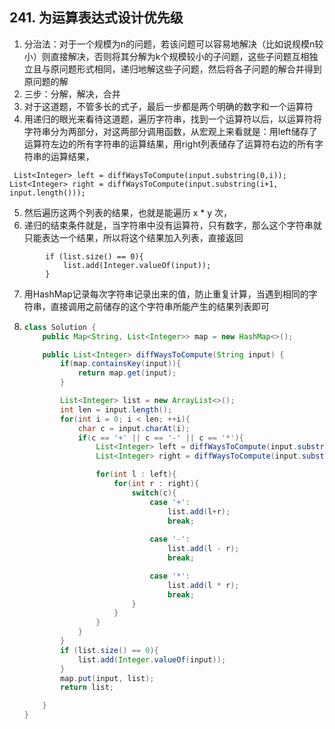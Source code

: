 ## 241. 为运算表达式设计优先级

1. 分治法：对于一个规模为n的问题，若该问题可以容易地解决（比如说规模n较小）则直接解决，否则将其分解为k个规模较小的子问题，这些子问题互相独立且与原问题形式相同，递归地解这些子问题，然后将各子问题的解合并得到原问题的解
2. 三步：分解，解决，合并
3. 对于这道题，不管多长的式子，最后一步都是两个明确的数字和一个运算符
4. 用递归的眼光来看待这道题，遍历字符串，找到一个运算符以后，以运算符将字符串分为两部分，对这两部分调用函数，从宏观上来看就是：用left储存了运算符左边的所有字符串的运算结果，用right列表储存了运算符右边的所有字符串的运算结果，
```
 List<Integer> left = diffWaysToCompute(input.substring(0,i));
List<Integer> right = diffWaysToCompute(input.substring(i+1, input.length()));
```
5. 然后遍历这两个列表的结果，也就是能遍历 x * y 次，
6. 递归的结束条件就是，当字符串中没有运算符，只有数字，那么这个字符串就只能表达一个结果，所以将这个结果加入列表，直接返回
```
        if (list.size() == 0){
            list.add(Integer.valueOf(input));
        }
```
7. 用HashMap记录每次字符串记录出来的值，防止重复计算，当遇到相同的字符串，直接调用之前储存的这个字符串所能产生的结果列表即可

8. ```java
   class Solution {
       public Map<String, List<Integer>> map = new HashMap<>();
   
       public List<Integer> diffWaysToCompute(String input) {
           if(map.containsKey(input)){
               return map.get(input);
           }
   
           List<Integer> list = new ArrayList<>();
           int len = input.length();
           for(int i = 0; i < len; ++i){
               char c = input.charAt(i);
               if(c == '+' || c == '-' || c == '*'){
                   List<Integer> left = diffWaysToCompute(input.substring(0,i));
                   List<Integer> right = diffWaysToCompute(input.substring(i+1, input.length()));
   
                   for(int l : left){
                       for(int r : right){
                           switch(c){
                               case '+':
                                   list.add(l+r);
                                   break;
                               
                               case '-':
                                   list.add(l - r);
                                   break;
   
                               case '*':
                                   list.add(l * r);
                                   break;
                           }
                       }
                   }
               }
           }
           if (list.size() == 0){
               list.add(Integer.valueOf(input));
           }
           map.put(input, list);
           return list;
   
       }
   }
   ```

   